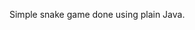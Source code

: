 Simple snake game done using plain Java. 


<APPLET CODE="Main.class" WIDTH="600" HEIGHT="600"></APPLET>
